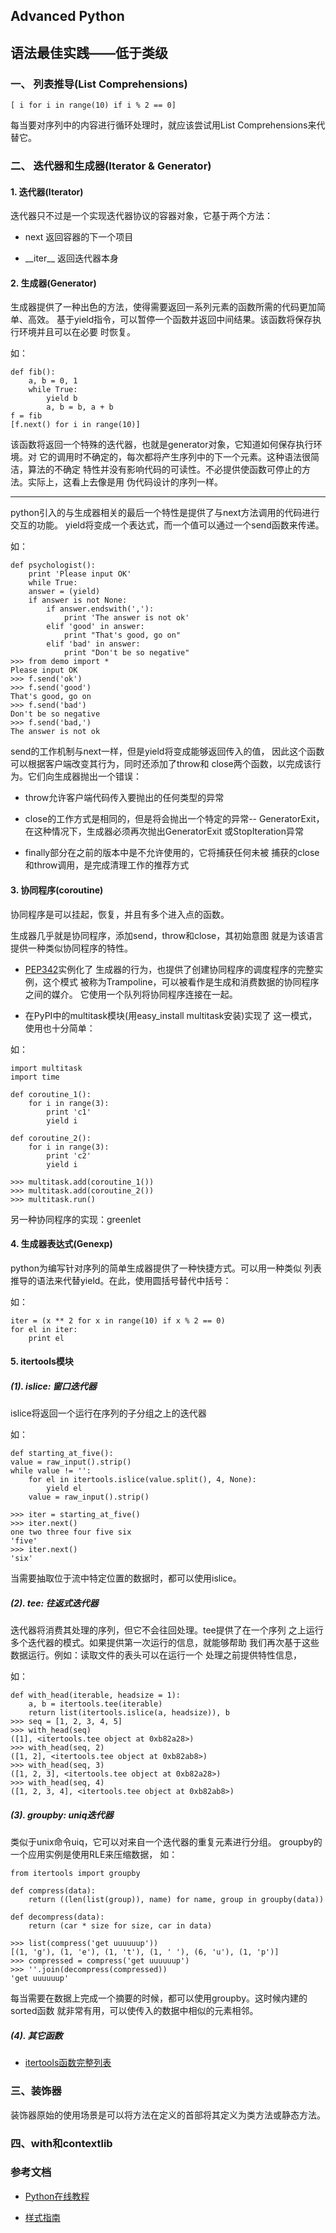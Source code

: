 ## Advanced Python

## 语法最佳实践——低于类级

### 一、 列表推导(List Comprehensions)

	[ i for i in range(10) if i % 2 == 0]

每当要对序列中的内容进行循环处理时，就应该尝试用List Comprehensions来代替它。

### 二、 迭代器和生成器(Iterator & Generator)

#### 1. 迭代器(Iterator)

迭代器只不过是一个实现迭代器协议的容器对象，它基于两个方法：

* next 返回容器的下一个项目

* \_\_iter\_\_ 返回迭代器本身

#### 2. 生成器(Generator)

生成器提供了一种出色的方法，使得需要返回一系列元素的函数所需的代码更加简单、高效。
基于yield指令，可以暂停一个函数并返回中间结果。该函数将保存执行环境并且可以在必要
时恢复。

如：

	def fib():
		a, b = 0, 1
		while True:
			yield b
			a, b = b, a + b
	f = fib
	[f.next() for i in range(10)]

该函数将返回一个特殊的迭代器，也就是generator对象，它知道如何保存执行环境。对
它的调用时不确定的，每次都将产生序列中的下一个元素。这种语法很简洁，算法的不确定
特性并没有影响代码的可读性。不必提供使函数可停止的方法。实际上，这看上去像是用
伪代码设计的序列一样。

---------------------------

python引入的与生成器相关的最后一个特性是提供了与next方法调用的代码进行交互的功能。
yield将变成一个表达式，而一个值可以通过一个send函数来传递。

如：

	def psychologist():
		print 'Please input OK'
    	while True:
        answer = (yield)
        if answer is not None:
            if answer.endswith(','):
                print 'The answer is not ok'
            elif 'good' in answer:
                print "That's good, go on"
            elif 'bad' in answer:
                print "Don't be so negative"
	>>> from demo import *
	Please input OK
	>>> f.send('ok')
	>>> f.send('good')
	That's good, go on
	>>> f.send('bad')
	Don't be so negative
	>>> f.send('bad,')
	The answer is not ok

send的工作机制与next一样，但是yield将变成能够返回传入的值，
因此这个函数可以根据客户端改变其行为，同时还添加了throw和
close两个函数，以完成该行为。它们向生成器抛出一个错误：

* throw允许客户端代码传入要抛出的任何类型的异常

* close的工作方式是相同的，但是将会抛出一个特定的异常--
GeneratorExit，在这种情况下，生成器必须再次抛出GeneratorExit
或StopIteration异常

* finally部分在之前的版本中是不允许使用的，它将捕获任何未被
捕获的close和throw调用，是完成清理工作的推荐方式

#### 3. 协同程序(coroutine)

协同程序是可以挂起，恢复，并且有多个进入点的函数。

生成器几乎就是协同程序，添加send，throw和close，其初始意图
就是为该语言提供一种类似协同程序的特性。

* [PEP342](http://www.python.org/dev/peps/pep-0342)实例化了
生成器的行为，也提供了创建协同程序的调度程序的完整实例，这个模式
被称为Trampoline，可以被看作是生成和消费数据的协同程序之间的媒介。
它使用一个队列将协同程序连接在一起。

* 在PyPI中的multitask模块(用easy_install multitask安装)实现了
这一模式，使用也十分简单：

如：

	import multitask
	import time

	def coroutine_1():
		for i in range(3):
			print 'c1'
			yield i

	def coroutine_2():
		for i in range(3):
			print 'c2'
			yield i

	>>> multitask.add(coroutine_1())
	>>> multitask.add(coroutine_2())
	>>> multitask.run()

另一种协同程序的实现：greenlet

#### 4. 生成器表达式(Genexp)

python为编写针对序列的简单生成器提供了一种快捷方式。可以用一种类似
列表推导的语法来代替yield。在此，使用圆括号替代中括号：

如：

	iter = (x ** 2 for x in range(10) if x % 2 == 0)
	for el in iter:
		print el

#### 5. itertools模块

##### (1). islice: 窗口迭代器

islice将返回一个运行在序列的子分组之上的迭代器

如：

	def starting_at_five():
    value = raw_input().strip()
    while value != '':
        for el in itertools.islice(value.split(), 4, None):
            yield el
        value = raw_input().strip()

	>>> iter = starting_at_five()
	>>> iter.next()
	one two three four five six
	'five'
	>>> iter.next()
	'six'

当需要抽取位于流中特定位置的数据时，都可以使用islice。

##### (2). tee: 往返式迭代器

迭代器将消费其处理的序列，但它不会往回处理。tee提供了在一个序列
之上运行多个迭代器的模式。如果提供第一次运行的信息，就能够帮助
我们再次基于这些数据运行。例如：读取文件的表头可以在运行一个
处理之前提供特性信息，

如：

	def with_head(iterable, headsize = 1):
		a, b = itertools.tee(iterable)
    	return list(itertools.islice(a, headsize)), b
	>>> seq = [1, 2, 3, 4, 5]
	>>> with_head(seq)
	([1], <itertools.tee object at 0xb82a28>)
	>>> with_head(seq, 2)
	([1, 2], <itertools.tee object at 0xb82ab8>)
	>>> with_head(seq, 3)
	([1, 2, 3], <itertools.tee object at 0xb82a28>)
	>>> with_head(seq, 4)
	([1, 2, 3, 4], <itertools.tee object at 0xb82ab8>)

##### (3). groupby: uniq迭代器

类似于unix命令uiq，它可以对来自一个迭代器的重复元素进行分组。
groupby的一个应用实例是使用RLE来压缩数据，
如：

	from itertools import groupby

	def compress(data):
    	return ((len(list(group)), name) for name, group in groupby(data))

	def decompress(data):
    	return (car * size for size, car in data)

	>>> list(compress('get uuuuuup'))
	[(1, 'g'), (1, 'e'), (1, 't'), (1, ' '), (6, 'u'), (1, 'p')]
	>>> compressed = compress('get uuuuuup')
	>>> ''.join(decompress(compressed))
	'get uuuuuup'

每当需要在数据上完成一个摘要的时候，都可以使用groupby。这时候内建的sorted函数
就非常有用，可以使传入的数据中相似的元素相邻。

##### (4). 其它函数

- [itertools函数完整列表](https://docs.python.org/2/library/itertools.html)

### 三、装饰器

装饰器原始的使用场景是可以将方法在定义的首部将其定义为类方法或静态方法。



### 四、with和contextlib

### 参考文档

- [Python在线教程](https://docs.python.org/2/tutorial/)

- [样式指南](http://www.python.org/dev/peps/pep-0008)
